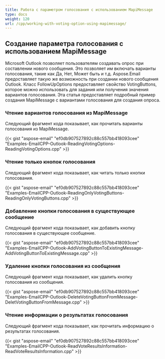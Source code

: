 ```yaml
---
title: Работа с параметром голосования с использованием MapiMessage
type: docs
weight: 120
url: /cpp/working-with-voting-option-using-mapimessage/
---
```


## **Создание параметра голосования с использованием MapiMessage**
Microsoft Outlook позволяет пользователям создавать опрос при составлении нового сообщения. Это позволяет им включать варианты голосования, такие как Да, Нет, Может быть и т.д. Aspose.Email предоставляет такую же возможность при создании нового сообщения Outlook. Класс FollowUpOptions предоставляет свойство VotingButtons, которое можно использовать для задания или получения значения вариантов голосования. Эта статья предоставляет подробный пример создания MapiMessage с вариантами голосования для создания опроса.
### **Чтение вариантов голосования из MapiMessage**
Следующий фрагмент кода показывает, как прочитать варианты голосования из MapiMessage.



{{< gist "aspose-email" "ef0db907527892c88c557bb418093cee" "Examples-EmailCPP-Outlook-ReadingVotingOptions-ReadingVotingOptions.cpp" >}}
### **Чтение только кнопок голосования**
Следующий фрагмент кода показывает, как читать только кнопки голосования.

{{< gist "aspose-email" "ef0db907527892c88c557bb418093cee" "Examples-EmailCPP-Outlook-ReadingOnlyVotingButtons-ReadingOnlyVotingButtons.cpp" >}}
### **Добавление кнопки голосования в существующее сообщение**
Следующий фрагмент кода показывает, как добавить кнопку голосования в существующее сообщение.

{{< gist "aspose-email" "ef0db907527892c88c557bb418093cee" "Examples-EmailCPP-Outlook-AddVotingButtonToExistingMessage-AddVotingButtonToExistingMessage.cpp" >}}
### **Удаление кнопки голосования из сообщения**
Следующий фрагмент кода показывает, как удалить кнопку голосования из сообщения.

{{< gist "aspose-email" "ef0db907527892c88c557bb418093cee" "Examples-EmailCPP-Outlook-DeleteVotingButtonFromMessage-DeletVotingButtonFromMessage.cpp" >}}
### **Чтение информации о результатах голосования**
Следующий фрагмент кода показывает, как прочитать информацию о результатах голосования.

{{< gist "aspose-email" "ef0db907527892c88c557bb418093cee" "Examples-EmailCPP-Outlook-ReadVoteResultsInformation-ReadVoteResultsInformation.cpp" >}}